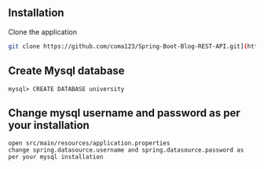 ## Installation
Clone the application


```bash
git clone https://github.com/coma123/Spring-Boot-Blog-REST-API.git](https://github.com/EligijusBa/RESTIUIproject.git)
```

## Create Mysql database

```
mysql> CREATE DATABASE university
```


## Change mysql username and password as per your installation
```
open src/main/resources/application.properties 
change spring.datasource.username and spring.datasource.password as per your mysql installation
